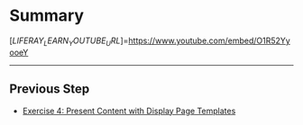 # Summary 

[$LIFERAY_LEARN_YOUTUBE_URL$]=https://www.youtube.com/embed/O1R52YyooeY

---

## Previous Step

* [Exercise 4: Present Content with Display Page Templates](./exercise-4-present-content-with-display-page-templates.md) 